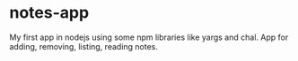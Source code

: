 # notes-app

My first app in nodejs using some npm libraries like yargs and chal.
App for adding, removing, listing, reading notes.
